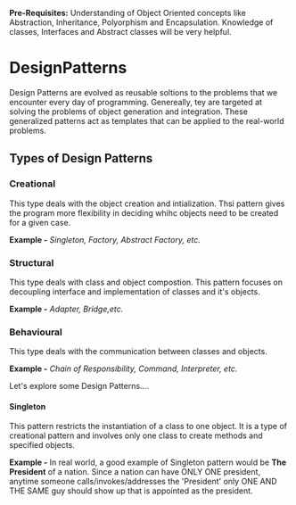 __Pre-Requisites:__
Understanding of Object Oriented concepts like Abstraction, Inheritance, Polyorphism and Encapsulation.
Knowledge of classes, Interfaces and Abstract classes will be very helpful.

# DesignPatterns
Design Patterns are evolved as reusable soltions to the problems that we encounter every day of programming.
Genereally, tey are targeted at solving the problems of object generation and integration.
These generalized patterns act as templates that can be applied to the real-world problems.

## Types of Design Patterns
### Creational 
This type deals with the object creation and intialization. Thsi pattern gives the program more flexibility in 
deciding whihc objects need to be created for a given case.

**Example -** _Singleton, Factory, Abstract Factory, etc._ 

### Structural 
This type deals with class and object compostion. This pattern focuses on decoupling interface and implementation of classes and it's objects.

**Example -** _Adapter, Bridge,etc._ 

### Behavioural
This type deals with the communication between classes and objects.

**Example -** _Chain of Responsibility, Command, Interpreter, etc._ 


Let's explore some Design Patterns....


#### Singleton
This pattern restricts the instantiation of a class to one object. 
It is a type of creational pattern and involves only one class to create methods and specified objects.

__Example -__ In real world, a good example of Singleton pattern would be __The President__ of a nation. 
Since a nation can have ONLY ONE president, anytime someone calls/invokes/addresses the 'President' 
only ONE AND THE SAME guy should show up that is appointed as the president.




